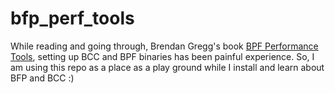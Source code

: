 # bfp_perf_tools

While reading and going through, Brendan Gregg's book [BPF Performance Tools](https://www.informit.com/store/bpf-performance-tools-9780136554820), setting up BCC and BPF binaries has been painful experience. So, I am using this repo as a place as a play ground while I install and learn about BFP and BCC :)


